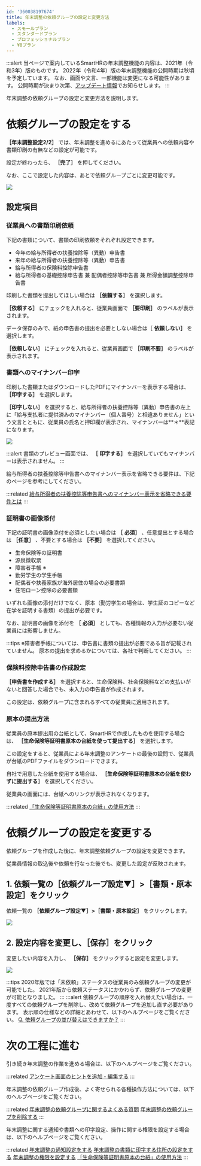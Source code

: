 ```yaml
---
id: '360038197674'
title: 年末調整の依頼グループの設定と変更方法
labels:
  - スモールプラン
  - スタンダードプラン
  - プロフェッショナルプラン
  - ¥0プラン
---
```

:::alert
当ページで案内しているSmartHRの年末調整機能の内容は、2021年（令和3年）版のものです。
2022年（令和4年）版の年末調整機能の公開時期は秋頃を予定しています。
なお、画面や文言、一部機能は変更になる可能性があります。
公開時期が決まり次第、[アップデート情報](https://smarthr.jp/update)でお知らせします。
:::

年末調整の依頼グループの設定と変更方法を説明します。

# 依頼グループの設定をする

 **［年末調整設定2/2］** では、年末調整を進めるにあたって従業員への依頼内容や書類印刷の有無などの設定が可能です。

設定が終わったら、 **［完了］** を押してください。

なお、ここで設定した内容は、あとで依頼グループごとに変更可能です。

![](./00________SmartHR____________.png)

## 設定項目

### 従業員への書類印刷依頼

下記の書類について、書類の印刷依頼をそれぞれ設定できます。

- 今年の給与所得者の扶養控除等（異動）申告書
- 来年の給与所得者の扶養控除等（異動）申告書
- 給与所得者の保険料控除申告書
- 給与所得者の基礎控除申告書 兼 配偶者控除等申告書 兼 所得金額調整控除申告書

印刷した書類を提出してほしい場合は **［依頼する］** を選択します。

 **［依頼する］** にチェックを入れると、従業員画面で **［要印刷］** のラベルが表示されます。

データ保存のみで、紙の申告書の提出を必要としない場合は［ **依頼しない］** を選択します。

 **［依頼しない］** にチェックを入れると、従業員画面で **［印刷不要］** のラベルが表示されます。

### 書類へのマイナンバー印字

印刷した書類またはダウンロードしたPDFにマイナンバーを表示する場合は、 **［印字する］** を選択します。

 **［印字しない］** を選択すると、給与所得者の扶養控除等（異動）申告書の左上に「給与支払者に提供済みのマイナンバー（個人番号）と相違ありません」という文言とともに、従業員の氏名と押印欄が表示され、マイナンバーは**＊**表記になります。

![](./__________________.png)

:::alert
書類のプレビュー画面では、 **［**  **印字する］** を選択していてもマイナンバーは表示されません。
:::

給与所得者の扶養控除等申告書へのマイナンバー表示を省略できる要件は、下記のページを参考にしてください。

:::related
[給与所得者の扶養控除等申告書へのマイナンバー表示を省略できる要件とは](https://knowledge.smarthr.jp/hc/ja/articles/360026263873)
:::

### 証明書の画像添付

下記の証明書の画像添付を必須としたい場合は **［**  **必須］** 、任意提出とする場合は **［任意］** 、不要とする場合は **［不要］** を選択してください。

- 生命保険等の証明書
- 源泉徴収票
- 障害者手帳 ※
- 勤労学生の学生手帳
- 配偶者や扶養家族が海外居住の場合の必要書類
- 住宅ローン控除の必要書類

いずれも画像の添付だけでなく、原本（勤労学生の場合は、学生証のコピーなど在学を証明する書類）の提出が必要です。

なお、証明書の画像を添付を **［**  **必須］** としても、各種情報の入力が必要ない従業員には影響しません。

:::tips
※障害者手帳については、申告書に書類の提出が必要である旨が記載されていません。
原本の提出を求めるかについては、各社で判断してください。
:::

### 保険料控除申告書の作成設定

 **［申告書を作成する］** を選択すると、生命保険料、社会保険料などの支払いがないと回答した場合でも、未入力の申告書が作成されます。

この設定は、依頼グループに含まれるすべての従業員に適用されます。

### 原本の提出方法

従業員の原本提出用の台紙として、SmartHRで作成したものを使用する場合は、 **［生命保険等証明書原本の台紙を使って提出する］** を選択します。

この設定をすると、従業員による年末調整のアンケートの最後の設問で、従業員が台紙のPDFファイルをダウンロードできます。

自社で用意した台紙を使用する場合は、 **［生命保険等証明書原本の台紙を使わずに提出する］** を選択してください。

従業員の画面には、台紙へのリンクが表示されなくなります。

:::related
[「生命保険等証明書原本の台紙」の使用方法](https://knowledge.smarthr.jp/hc/ja/articles/4404550207769)
:::

# 依頼グループの設定を変更する

依頼グループを作成した後に、年末調整依頼グループの設定を変更できます。

従業員情報の取込後や依頼を行なった後でも、変更した設定が反映されます。

## 1\. 依頼一覧の［依頼グループ設定▼］>［書類・原本設定］をクリック

依頼一覧の **［依頼グループ設定▼］>［書類・原本設定］** をクリックします。

![](./_______SmartHR_______________Slack_____________SmartHR___18__________.png)

## 2\. 設定内容を変更し、［保存］をクリック

変更したい内容を入力し、 **［保存］** をクリックすると設定を変更します。

![](./01________SmartHR____________.png)

:::tips
2020年版では「未依頼」ステータスの従業員のみ依頼グループの変更が可能でした。
2021年版から依頼ステータスにかかわらず、依頼グループの変更が可能となりました。
:::
:::alert
依頼グループの順序を入れ替えたい場合は、一度すべての依頼グループを削除し、改めて依頼グループを追加し直す必要があります。
表示順の仕様などの詳細とあわせて、以下のヘルプページをご覧ください。
[Q. 依頼グループの並び替えはできますか？](https://knowledge.smarthr.jp/hc/ja/articles/360055630894)
:::

# 次の工程に進む

引き続き年末調整の作業を進める場合は、以下のヘルプページをご覧ください。

:::related
[アンケート画面のヒントを追加・編集する](https://knowledge.smarthr.jp/hc/ja/articles/360034870854)
:::

年末調整の依頼グループ作成後、よく寄せられる各種操作方法については、以下のヘルプページをご覧ください。

:::related
[年末調整の依頼グループに関するよくある質問](https://knowledge.smarthr.jp/hc/ja/articles/360056509734)
[年末調整の依頼グループを削除する](https://knowledge.smarthr.jp/hc/ja/articles/360037003793)
:::

年末調整に関する通知や書類への印字設定、操作に関する権限を設定する場合は、以下のヘルプページをご覧ください。

:::related
[年末調整の通知設定をする](https://knowledge.smarthr.jp/hc/ja/articles/360053201294)
[年末調整の書類に印字する住所の設定をする](https://knowledge.smarthr.jp/hc/ja/articles/360053201314)
[年末調整の権限を設定する](https://knowledge.smarthr.jp/hc/ja/articles/360034870874)
[「生命保険等証明書原本の台紙」の使用方法](https://knowledge.smarthr.jp/hc/ja/articles/4404550207769)
:::
